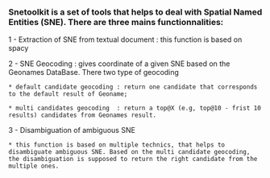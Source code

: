 ### Snetoolkit is a set of tools that helps to deal with Spatial Named Entities (SNE). There are three mains functionnalities:


1 -  Extraction of SNE from textual document : this function is based on spacy

2 -  SNE Geocoding : gives coordinate of a given SNE based on the Geonames DataBase. There two type of geocoding 

    * default candidate geocoding : return one candidate that corresponds to the default result of Geoname;
    
    * multi candidates geocoding  : return a top@X (e.g, top@10 - frist 10 results) candidates from Geonames result.
     
3 -  Disambiguation of ambiguous SNE

    * this function is based on multiple technics, that helps to disambiguate ambiguous SNE. Based on the multi candidate geocoding, the disambiguation is supposed to return the right candidate from the multiple ones.

